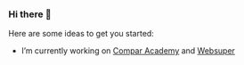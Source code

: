 ### Hi there 👋

Here are some ideas to get you started:

- I’m currently working on [Compar Academy](https://compar.az) and [Websuper](https://www.websuper.az)

